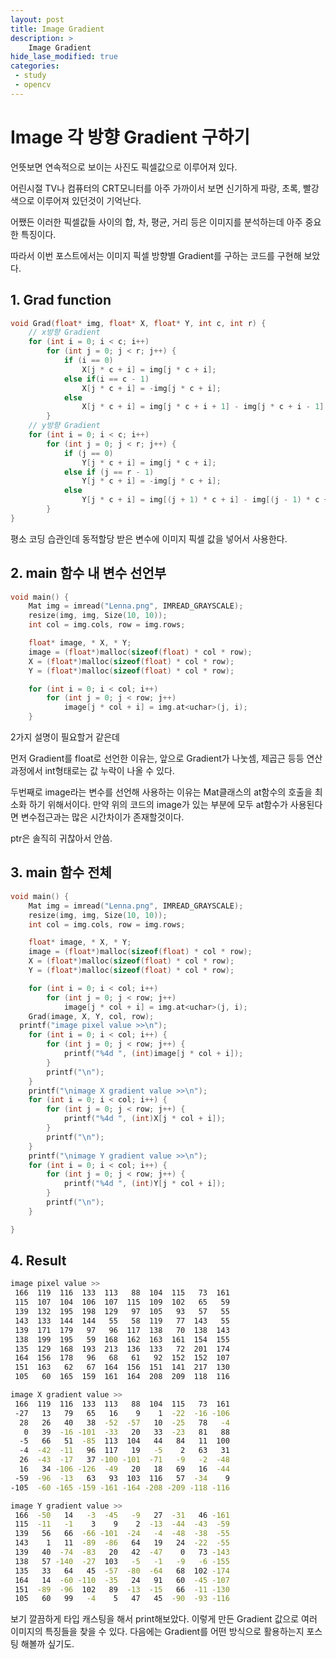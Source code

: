 ```yaml
---
layout: post
title: Image Gradient
description: >
    Image Gradient
hide_lase_modified: true
categories:
 - study
 - opencv
---
```


# Image 각 방향 Gradient 구하기

언뜻보면 연속적으로 보이는 사진도 픽셀값으로 이루어져 있다.

어린시절 TV나 컴퓨터의 CRT모니터를 아주 가까이서 보면 신기하게 파랑, 초록, 빨강색으로 이루어져 있던것이 기억난다.

어쨌든 이러한 픽셀값들 사이의 합, 차, 평균, 거리 등은 이미지를 분석하는데 아주 중요한 특징이다.

따라서 이번 포스트에서는 이미지 픽셀 방향별 Gradient를 구하는 코드를 구현해 보았다.

## 1. Grad function
~~~cpp
void Grad(float* img, float* X, float* Y, int c, int r) {
	// x방향 Gradient
	for (int i = 0; i < c; i++)
		for (int j = 0; j < r; j++) {
			if (i == 0)
				X[j * c + i] = img[j * c + i];
			else if(i == c - 1)
				X[j * c + i] = -img[j * c + i];
			else
				X[j * c + i] = img[j * c + i + 1] - img[j * c + i - 1];
		}
	// y방향 Gradient
	for (int i = 0; i < c; i++)
		for (int j = 0; j < r; j++) {
			if (j == 0)
				Y[j * c + i] = img[j * c + i];
			else if (j == r - 1)
				Y[j * c + i] = -img[j * c + i];
			else
				Y[j * c + i] = img[(j + 1) * c + i] - img[(j - 1) * c + i];
		}
}
~~~
평소 코딩 습관인데 동적할당 받은 변수에 이미지 픽셀 값을 넣어서 사용한다.

## 2. main 함수 내 변수 선언부
~~~cpp
void main() {
	Mat img = imread("Lenna.png", IMREAD_GRAYSCALE);
	resize(img, img, Size(10, 10));
	int col = img.cols, row = img.rows;

	float* image, * X, * Y;
	image = (float*)malloc(sizeof(float) * col * row);
	X = (float*)malloc(sizeof(float) * col * row);
	Y = (float*)malloc(sizeof(float) * col * row);

	for (int i = 0; i < col; i++)
		for (int j = 0; j < row; j++)
			image[j * col + i] = img.at<uchar>(j, i);
    }
~~~
2가지 설명이 필요할거 같은데

먼저 Gradient를 float로 선언한 이유는,
앞으로 Gradient가 나눗셈, 제곱근 등등 연산과정에서 int형태로는 값 누락이 나올 수 있다.

두번째로 image라는 변수를 선언해 사용하는 이유는 Mat클래스의 at함수의 호출을 최소화 하기 위해서이다.
만약 위의 코드의 image가 있는 부분에 모두 at함수가 사용된다면 변수접근과는 많은 시간차이가 존재할것이다.

ptr은 솔직히 귀찮아서 안씀.

## 3. main 함수 전체
~~~cpp
void main() {
	Mat img = imread("Lenna.png", IMREAD_GRAYSCALE);
	resize(img, img, Size(10, 10));
	int col = img.cols, row = img.rows;

	float* image, * X, * Y;
	image = (float*)malloc(sizeof(float) * col * row);
	X = (float*)malloc(sizeof(float) * col * row);
	Y = (float*)malloc(sizeof(float) * col * row);

	for (int i = 0; i < col; i++)
		for (int j = 0; j < row; j++)
			image[j * col + i] = img.at<uchar>(j, i);
	Grad(image, X, Y, col, row);
  printf("image pixel value >>\n");
	for (int i = 0; i < col; i++) {
		for (int j = 0; j < row; j++) {
			printf("%4d ", (int)image[j * col + i]);
		}
		printf("\n");
	}
	printf("\nimage X gradient value >>\n");
	for (int i = 0; i < col; i++) {
		for (int j = 0; j < row; j++) {
			printf("%4d ", (int)X[j * col + i]);
		}
		printf("\n");
	}
	printf("\nimage Y gradient value >>\n");
	for (int i = 0; i < col; i++) {
		for (int j = 0; j < row; j++) {
			printf("%4d ", (int)Y[j * col + i]);
		}
		printf("\n");
	}

}
~~~

## 4. Result
~~~bash
image pixel value >>
 166  119  116  133  113   88  104  115   73  161
 115  107  104  106  107  115  109  102   65   59
 139  132  195  198  129   97  105   93   57   55
 143  133  144  144   55   58  119   77  143   55
 139  171  179   97   96  117  138   70  138  143
 138  199  195   59  168  162  163  161  154  155
 135  129  168  193  213  136  133   72  201  174
 164  156  178   96   68   61   92  152  152  107
 151  163   62   67  164  156  151  141  217  130
 105   60  165  159  161  164  208  209  118  116

image X gradient value >>
 166  119  116  133  113   88  104  115   73  161
 -27   13   79   65   16    9    1  -22  -16 -106
  28   26   40   38  -52  -57   10  -25   78   -4
   0   39  -16 -101  -33   20   33  -23   81   88
  -5   66   51  -85  113  104   44   84   11  100
  -4  -42  -11   96  117   19   -5    2   63   31
  26  -43  -17   37 -100 -101  -71   -9   -2  -48
  16   34 -106 -126  -49   20   18   69   16  -44
 -59  -96  -13   63   93  103  116   57  -34    9
-105  -60 -165 -159 -161 -164 -208 -209 -118 -116

image Y gradient value >>
 166  -50   14   -3  -45   -9   27  -31   46 -161
 115  -11   -1    3    9    2  -13  -44  -43  -59
 139   56   66  -66 -101  -24   -4  -48  -38  -55
 143    1   11  -89  -86   64   19   24  -22  -55
 139   40  -74  -83   20   42  -47    0   73 -143
 138   57 -140  -27  103   -5   -1   -9   -6 -155
 135   33   64   45  -57  -80  -64   68  102 -174
 164   14  -60 -110  -35   24   91   60  -45 -107
 151  -89  -96  102   89  -13  -15   66  -11 -130
 105   60   99   -4    5   47   45  -90  -93 -116
~~~
보기 깔끔하게 타입 캐스팅을 해서 print해보았다.
이렇게 만든 Gradient 값으로 여러 이미지의 특징들을 찾을 수 있다.
다음에는 Gradient를 어떤 방식으로 활용하는지 포스팅 해볼까 싶기도.
